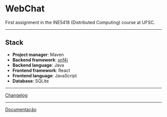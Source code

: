 # WebChat

First assignment in the INE5418 (Distributed Computing) course at UFSC.

---

## Stack

* **Project manager**: Maven
* **Backend framework**: [snf4j](https://github.com/snf4j/snf4j)
* **Backend language**: Java
* **Frontend framework**: React
* **Frontend language**: JavaScript
* **Database**: SQLite

---

[Changelog](Changelog.md)

---

[Documentação](documentation%2FProtocol.md)
